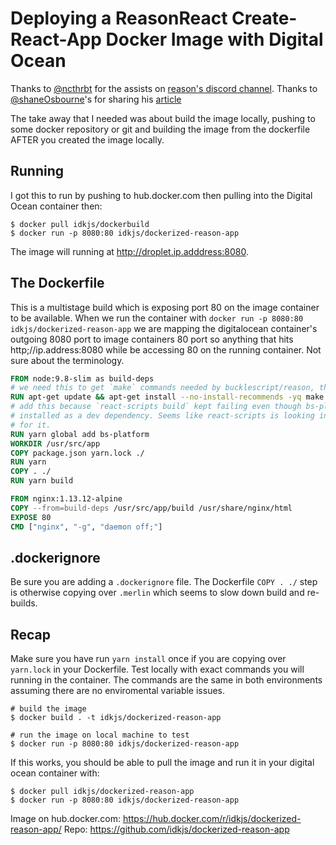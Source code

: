 # Deploying a ReasonReact Create-React-App Docker Image with Digital Ocean

Thanks to [@ncthrbt](https://twitter.com/@ncthbrt) for the assists on [reason's discord channel](https://discordapp.com/channels/235176658175262720/235176658175262720).
Thanks to [@shaneOsbourne](https://twitter.com/shaneosbourne?lang=en)'s for sharing his [article](https://medium.com/@shakyShane/lets-talk-about-docker-artifacts-27454560384f)

The take away that I needed was about build the image locally, pushing to some docker repository or git and building the image from the dockerfile AFTER you created the image locally.

## Running

I got this to run by pushing to hub.docker.com then pulling into the Digital Ocean container then:

```
$ docker pull idkjs/dockerbuild
$ docker run -p 8080:80 idkjs/dockerized-reason-app
```

The image will running at http://droplet.ip.adddress:8080.

## The Dockerfile

This is a multistage build which is exposing port 80 on the image container to be available. When we run the container with `docker run -p 8080:80 idkjs/dockerized-reason-app` we are mapping the digitalocean container's outgoing 8080 port to image containers 80 port so anything that hits http;//ip.address:8080 while be accessing 80 on the running container. Not sure about the terminology.

```Dockerfile
FROM node:9.8-slim as build-deps
# we need this to get `make` commands needed by bucklescript/reason, thanks @ncthbrt
RUN apt-get update && apt-get install --no-install-recommends -yq make g++
# add this because `react-scripts build` kept failing even though bs-platform was
# installed as a dev dependency. Seems like react-scripts is looking in global scope
# for it.
RUN yarn global add bs-platform
WORKDIR /usr/src/app
COPY package.json yarn.lock ./
RUN yarn
COPY . ./
RUN yarn build

FROM nginx:1.13.12-alpine
COPY --from=build-deps /usr/src/app/build /usr/share/nginx/html
EXPOSE 80
CMD ["nginx", "-g", "daemon off;"]
```

## .dockerignore

Be sure you are adding a `.dockerignore` file. The Dockerfile `COPY . ./` step is otherwise copying over `.merlin` which seems to slow down build and re-builds.

## Recap

Make sure you have run `yarn install` once if you are copying over `yarn.lock` in your Dockerfile.
Test locally with exact commands you will running in the container. The commands are the same in both environments assuming there are no enviromental variable issues.

```
# build the image
$ docker build . -t idkjs/dockerized-reason-app

# run the image on local machine to test
$ docker run -p 8080:80 idkjs/dockerized-reason-app
```

If this works, you should be able to pull the image and run it in your digital ocean container with:

```
$ docker pull idkjs/dockerized-reason-app
$ docker run -p 8080:80 idkjs/dockerized-reason-app
```

Image on hub.docker.com: https://hub.docker.com/r/idkjs/dockerized-reason-app/
Repo: https://github.com/idkjs/dockerized-reason-app
